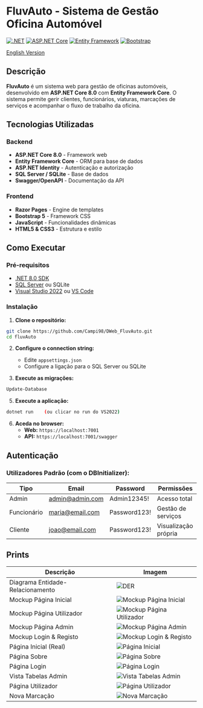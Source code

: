 # FluvAuto - Sistema de Gestão Oficina Automóvel

[![.NET](https://img.shields.io/badge/.NET-8.0-blue.svg)](https://dotnet.microsoft.com/)
[![ASP.NET Core](https://img.shields.io/badge/ASP.NET%20Core-8.0-purple.svg)](https://dotnet.microsoft.com/apps/aspnet)
[![Entity Framework](https://img.shields.io/badge/Entity%20Framework-Core-orange.svg)](https://docs.microsoft.com/en-us/ef/)
[![Bootstrap](https://img.shields.io/badge/Bootstrap-5.x-purple.svg)](https://getbootstrap.com/)

[English Version](README.en.md)
## Descrição

**FluvAuto** é um sistema web para gestão de oficinas automóveis, desenvolvido em **ASP.NET Core 8.0** com **Entity Framework Core**. O sistema permite gerir clientes, funcionários, viaturas, marcações de serviços e acompanhar o fluxo de trabalho da oficina.


## Tecnologias Utilizadas

### **Backend**
- **ASP.NET Core 8.0** - Framework web
- **Entity Framework Core** - ORM para base de dados
- **ASP.NET Identity** - Autenticação e autorização
- **SQL Server / SQLite** - Base de dados
- **Swagger/OpenAPI** - Documentação da API

### **Frontend**
- **Razor Pages** - Engine de templates
- **Bootstrap 5** - Framework CSS
- **JavaScript** - Funcionalidades dinâmicas
- **HTML5 & CSS3** - Estrutura e estilo


## Como Executar

### **Pré-requisitos**
- [.NET 8.0 SDK](https://dotnet.microsoft.com/download)
- [SQL Server](https://www.microsoft.com/sql-server) ou SQLite
- [Visual Studio 2022](https://visualstudio.microsoft.com/) ou [VS Code](https://code.visualstudio.com/)

### **Instalação**

1. **Clone o repositório:**
```bash
git clone https://github.com/Campi98/DWeb_FluvAuto.git
cd fluvAuto
```

2. **Configure o connection string:**
   - Edite `appsettings.json`
   - Configure a ligação para o SQL Server ou SQLite

3. **Execute as migrações:**
```bash
Update-Database
```

5. **Execute a aplicação:**
```bash
dotnet run    (ou clicar no run do VS2022)
```

6. **Aceda no browser:**
   - **Web:** `https://localhost:7001`
   - **API:** `https://localhost:7001/swagger`

## Autenticação

### **Utilizadores Padrão (com o DBInitializer):**

| Tipo | Email | Password | Permissões |
|------|-------|----------|------------|
| Admin | admin@admin.com | Admin12345! | Acesso total |
| Funcionário | maria@email.com | Password123! | Gestão de serviços |
| Cliente | joao@email.com | Password123! | Visualização própria |

## Prints

| Descrição | Imagem |
|-----------|--------|
| Diagrama Entidade-Relacionamento | ![DER](imgReadMe/1_dere.png) |
| Mockup Página Inicial | ![Mockup Página Inicial](imgReadMe/2_mockup_landingPage.png) |
| Mockup Página Utilizador | ![Mockup Página Utilizador](imgReadMe/3_mockup_userPage.png) |
| Mockup Página Admin | ![Mockup Página Admin](imgReadMe/4_mockup_adminPage.png) |
| Mockup Login & Registo | ![Mockup Login & Registo](imgReadMe/5_mockup_loginRegisto.png) |
| Página Inicial (Real) | ![Página Inicial](imgReadMe/6_landingPage.png) |
| Página Sobre | ![Página Sobre](imgReadMe/7_about.png) |
| Página Login | ![Página Login](imgReadMe/8_login.png) |
| Vista Tabelas Admin | ![Vista Tabelas Admin](imgReadMe/9_vistaTabelasAdmin.png) |
| Página Utilizador | ![Página Utilizador](imgReadMe/10_userPage.png) |
| Nova Marcação | ![Nova Marcação](imgReadMe/11_novaMarcacao.png) |